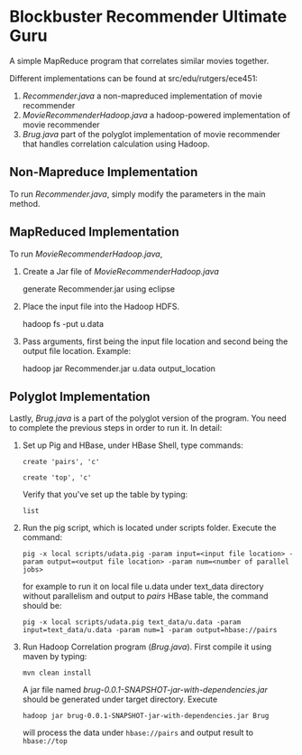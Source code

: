 Blockbuster Recommender Ultimate Guru
====

A simple MapReduce program that correlates similar movies together.

Different implementations can be found at src/edu/rutgers/ece451:

1.  *Recommender.java* a non-mapreduced implementation of movie recommender
2.  *MovieRecommenderHadoop.java* a hadoop-powered implementation of movie recommender
3.  *Brug.java* part of the polyglot implementation of movie recommender that handles correlation calculation using Hadoop.


Non-Mapreduce Implementation
---
To run *Recommender.java*, simply modify the parameters in the main method.


MapReduced Implementation
---
To run *MovieRecommenderHadoop.java*, 

1. Create a Jar file of *MovieRecommenderHadoop.java*

	generate Recommender.jar using eclipse
	
2. Place the input file into the Hadoop HDFS.
	
	hadoop fs -put u.data

2. Pass arguments, first being the input file location and second being the output file location. Example:
	
	hadoop jar Recommender.jar u.data output_location
	
Polyglot Implementation
---
Lastly, *Brug.java* is a part of the polyglot version of the program. You need to complete the previous steps in order to run it. In detail:

1.  Set up Pig and HBase, under HBase Shell, type commands: 

        create 'pairs', 'c'

        create 'top', 'c'

    Verify that you've set up the table by typing:

        list

2.  Run the pig script, which is located under scripts folder. Execute the command:

        pig -x local scripts/udata.pig -param input=<input file location> -param output=<output file location> -param num=<number of parallel jobs>

    for example to run it on local file u.data under text_data directory without parallelism and output to *pairs* HBase table, the command should be:

        pig -x local scripts/udata.pig text_data/u.data -param input=text_data/u.data -param num=1 -param output=hbase://pairs

3.  Run Hadoop Correlation program (*Brug.java*). First compile it using maven by typing:

        mvn clean install

    A jar file named *brug-0.0.1-SNAPSHOT-jar-with-dependencies.jar* should be generated under target directory. Execute

        hadoop jar brug-0.0.1-SNAPSHOT-jar-with-dependencies.jar Brug

    will process the data under `hbase://pairs` and output result to `hbase://top`


